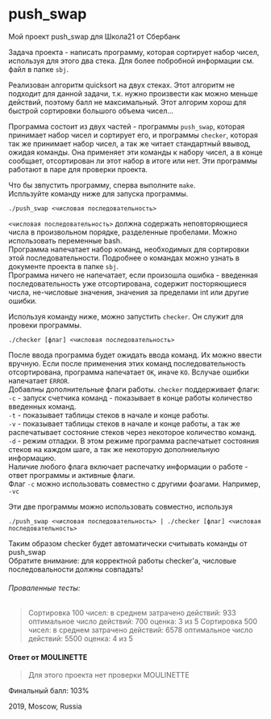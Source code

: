 # push_swap
Мой проект push_swap для Школа21 от Сбербанк

Задача проекта - написать программу, которая сортирует набор чисел, используя для этого два стека. Для более побробной информации см. файл в папке `sbj`.

Реализован алгоритм quicksort на двух стеках. Этот алгоритм не подходит для данной задачи, т.к. нужно произвести как можно меньше действий, поэтому балл не максимальный. Этот алгорим хорош для быстрой сортировки большого объема чисел...

Программа состоит из двух частей - программы `push_swap`, которая принимает набор чисел и сортирует его, и программы `checker`, которая так же принимает набор чисел, а так же читает стандартный ввывод, ожидая команды. Она применяет эти команды к набору чисел, а в конце сообщает, отсортирован ли этот набор в итоге или нет. Эти программы работают в паре для проверки проекта.

Что бы звпустить программу, сперва выполните `make`.    
Испльзуйте команду ниже для запуска программы.    
```
./push_swap <числовая последовательность>
```
`<числовая последовательность>` должна содержать неповторяющиеся числа в произвольном порядке, разделенные пробелами. Можно использовать переменные bash.    
Программа напечатает набор команд, необходимых для сортировки этой последовательности. Подробнее о командах можно узнать в документе проекта в папке `sbj`.    
Программа ничего не напечатает, если произошла ошибка - введенная последовательность уже отсортирована, содержит посторяющиеся числа, не-числовые значения, значения за пределами int или другие ошибки.

Используя команду ниже, можно запустить `checker`. Он служит для провеки программы.
```
./checker [флаг] <числовая последовательность>
```
После ввода программа будет ожидать ввода команд. Их можно ввести вручную. Если после применения этих команд последовательность отсортирована, программа напечатает `OK`, иначе `KO`. Вслучае ошибки напечатает `ERROR`.    
Добавлны дополнительные флаги работы. `checker` поддерживает флаги:    
`-c` - запуск счетчика команд - показывает в конце работы количество введенных команд.    
`-t` - показывает таблицы стеков в начале и конце работы.    
`-v` - показывает таблицы стеков в начале и конце работы, а так же распечатывает состояние стеков через некоторое количество команд.    
`-d` - режим отладки. В этом режиме программа распечатыет состояния стеков на каждом шаге, а так же некоторую дополниельную информацию.    
Наличие любого флага включает распечатку информации о работе - ответ программы и активные флаги.    
Флаг `-c` можно использовать совместно с другими фоагами. Например, `-vc`    

Эти две программы можно использовать совместно, используя
```
./push_swap <числовая последовательность> | ./checker [флаг] <числовая последовательность>
```
Таким образом checker будет автоматически считывать команды от push_swap    
Обратите внимание: для корректной работы checker'a, числовые последовальности должны совпадать!
###### Проваленные тесты:
>Сортировка 100 чисел: в среднем затрачено действий: 933 оптимальное число действий: 700 оценка: 3 из 5
>Сортировка 500 чисел: в среднем затрачено действий: 6578 оптимальное число действий: 5500 оценка: 4 из 5

####  Ответ от  MOULINETTE
>Для этого проекта нет проверки MOULINETTE

Финальный балл: 103%

2019, Moscow, Russia
